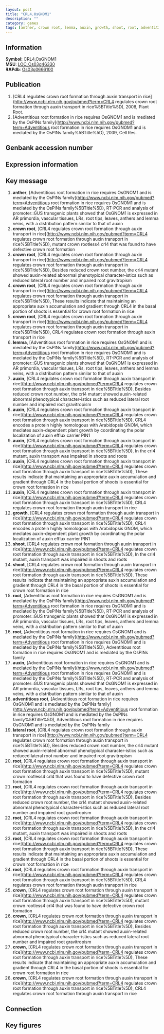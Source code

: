 ```yaml
---
layout: post
title: "CRL4,OsGNOM1"
description: ""
category: genes
tags: [anther, crown root, lemma, auxin, growth, shoot, root, adventitious root, lateral root, crown, Gene]
---
```


## Information
__Symbol__: CRL4,OsGNOM1  
__MSU__: [LOC_Os03g46330](http://rice.plantbiology.msu.edu/cgi-bin/ORF_infopage.cgi?orf=LOC_Os03g46330)  
__RAPdb__: [Os03g0666100](http://rapdb.dna.affrc.go.jp/viewer/gbrowse_details/irgsp1?name=Os03g0666100)  

## Publication
1. [CRL4 regulates crown root formation through auxin transport in rice](http://www.ncbi.nlm.nih.gov/pubmed?term=CRL4 regulates crown root formation through auxin transport in rice%5BTitle%5D), 2008, Plant Root.
2. [Adventitious root formation in rice requires OsGNOM1 and is mediated by the OsPINs family](http://www.ncbi.nlm.nih.gov/pubmed?term=Adventitious root formation in rice requires OsGNOM1 and is mediated by the OsPINs family%5BTitle%5D), 2009, Cell Res.

## Genbank accession number

## Expression information

## Key message
1. __anther__, [Adventitious root formation in rice requires OsGNOM1 and is mediated by the OsPINs family](http://www.ncbi.nlm.nih.gov/pubmed?term=Adventitious root formation in rice requires OsGNOM1 and is mediated by the OsPINs family%5BTitle%5D),  RT-PCR and analysis of promoter::GUS transgenic plants showed that OsGNOM1 is expressed in AR primordia, vascular tissues, LRs, root tips, leaves, anthers and lemma veins, with a distribution pattern similar to that of auxin
2. __crown root__, [CRL4 regulates crown root formation through auxin transport in rice](http://www.ncbi.nlm.nih.gov/pubmed?term=CRL4 regulates crown root formation through auxin transport in rice%5BTitle%5D),  mutant crown rootless4 crl4 that was found to have defective crown root formation
3. __crown root__, [CRL4 regulates crown root formation through auxin transport in rice](http://www.ncbi.nlm.nih.gov/pubmed?term=CRL4 regulates crown root formation through auxin transport in rice%5BTitle%5D),  Besides reduced crown root number, the crl4 mutant showed auxin-related abnormal phenotypical character-istics such as reduced lateral root number and impaired root gravitropism
4. __crown root__, [CRL4 regulates crown root formation through auxin transport in rice](http://www.ncbi.nlm.nih.gov/pubmed?term=CRL4 regulates crown root formation through auxin transport in rice%5BTitle%5D),  These results indicate that maintaining an appropriate auxin accumulation and gradient through CRL4 in the basal portion of shoots is essential for crown root formation in rice
5. __crown root__, [CRL4 regulates crown root formation through auxin transport in rice](http://www.ncbi.nlm.nih.gov/pubmed?term=CRL4 regulates crown root formation through auxin transport in rice%5BTitle%5D), CRL4 regulates crown root formation through auxin transport in rice
6. __lemma__, [Adventitious root formation in rice requires OsGNOM1 and is mediated by the OsPINs family](http://www.ncbi.nlm.nih.gov/pubmed?term=Adventitious root formation in rice requires OsGNOM1 and is mediated by the OsPINs family%5BTitle%5D),  RT-PCR and analysis of promoter::GUS transgenic plants showed that OsGNOM1 is expressed in AR primordia, vascular tissues, LRs, root tips, leaves, anthers and lemma veins, with a distribution pattern similar to that of auxin
7. __auxin__, [CRL4 regulates crown root formation through auxin transport in rice](http://www.ncbi.nlm.nih.gov/pubmed?term=CRL4 regulates crown root formation through auxin transport in rice%5BTitle%5D),  Besides reduced crown root number, the crl4 mutant showed auxin-related abnormal phenotypical character-istics such as reduced lateral root number and impaired root gravitropism
8. __auxin__, [CRL4 regulates crown root formation through auxin transport in rice](http://www.ncbi.nlm.nih.gov/pubmed?term=CRL4 regulates crown root formation through auxin transport in rice%5BTitle%5D),  CRL4 encodes a protein highly homologous with Arabidopsis GNOM, which mediates auxin-dependent plant growth by coordinating the polar localization of auxin efflux carrier PIN1
9. __auxin__, [CRL4 regulates crown root formation through auxin transport in rice](http://www.ncbi.nlm.nih.gov/pubmed?term=CRL4 regulates crown root formation through auxin transport in rice%5BTitle%5D),  In the crl4 mutant, auxin transport was impaired in shoots and roots
10. __auxin__, [CRL4 regulates crown root formation through auxin transport in rice](http://www.ncbi.nlm.nih.gov/pubmed?term=CRL4 regulates crown root formation through auxin transport in rice%5BTitle%5D),  These results indicate that maintaining an appropriate auxin accumulation and gradient through CRL4 in the basal portion of shoots is essential for crown root formation in rice
11. __auxin__, [CRL4 regulates crown root formation through auxin transport in rice](http://www.ncbi.nlm.nih.gov/pubmed?term=CRL4 regulates crown root formation through auxin transport in rice%5BTitle%5D), CRL4 regulates crown root formation through auxin transport in rice
12. __growth__, [CRL4 regulates crown root formation through auxin transport in rice](http://www.ncbi.nlm.nih.gov/pubmed?term=CRL4 regulates crown root formation through auxin transport in rice%5BTitle%5D),  CRL4 encodes a protein highly homologous with Arabidopsis GNOM, which mediates auxin-dependent plant growth by coordinating the polar localization of auxin efflux carrier PIN1
13. __shoot__, [CRL4 regulates crown root formation through auxin transport in rice](http://www.ncbi.nlm.nih.gov/pubmed?term=CRL4 regulates crown root formation through auxin transport in rice%5BTitle%5D),  In the crl4 mutant, auxin transport was impaired in shoots and roots
14. __shoot__, [CRL4 regulates crown root formation through auxin transport in rice](http://www.ncbi.nlm.nih.gov/pubmed?term=CRL4 regulates crown root formation through auxin transport in rice%5BTitle%5D),  These results indicate that maintaining an appropriate auxin accumulation and gradient through CRL4 in the basal portion of shoots is essential for crown root formation in rice
15. __root__, [Adventitious root formation in rice requires OsGNOM1 and is mediated by the OsPINs family](http://www.ncbi.nlm.nih.gov/pubmed?term=Adventitious root formation in rice requires OsGNOM1 and is mediated by the OsPINs family%5BTitle%5D),  RT-PCR and analysis of promoter::GUS transgenic plants showed that OsGNOM1 is expressed in AR primordia, vascular tissues, LRs, root tips, leaves, anthers and lemma veins, with a distribution pattern similar to that of auxin
16. __root__, [Adventitious root formation in rice requires OsGNOM1 and is mediated by the OsPINs family](http://www.ncbi.nlm.nih.gov/pubmed?term=Adventitious root formation in rice requires OsGNOM1 and is mediated by the OsPINs family%5BTitle%5D), Adventitious root formation in rice requires OsGNOM1 and is mediated by the OsPINs family
17. __auxin__, [Adventitious root formation in rice requires OsGNOM1 and is mediated by the OsPINs family](http://www.ncbi.nlm.nih.gov/pubmed?term=Adventitious root formation in rice requires OsGNOM1 and is mediated by the OsPINs family%5BTitle%5D),  RT-PCR and analysis of promoter::GUS transgenic plants showed that OsGNOM1 is expressed in AR primordia, vascular tissues, LRs, root tips, leaves, anthers and lemma veins, with a distribution pattern similar to that of auxin
18. __adventitious root__, [Adventitious root formation in rice requires OsGNOM1 and is mediated by the OsPINs family](http://www.ncbi.nlm.nih.gov/pubmed?term=Adventitious root formation in rice requires OsGNOM1 and is mediated by the OsPINs family%5BTitle%5D), Adventitious root formation in rice requires OsGNOM1 and is mediated by the OsPINs family
19. __lateral root__, [CRL4 regulates crown root formation through auxin transport in rice](http://www.ncbi.nlm.nih.gov/pubmed?term=CRL4 regulates crown root formation through auxin transport in rice%5BTitle%5D),  Besides reduced crown root number, the crl4 mutant showed auxin-related abnormal phenotypical character-istics such as reduced lateral root number and impaired root gravitropism
20. __root__, [CRL4 regulates crown root formation through auxin transport in rice](http://www.ncbi.nlm.nih.gov/pubmed?term=CRL4 regulates crown root formation through auxin transport in rice%5BTitle%5D),  mutant crown rootless4 crl4 that was found to have defective crown root formation
21. __root__, [CRL4 regulates crown root formation through auxin transport in rice](http://www.ncbi.nlm.nih.gov/pubmed?term=CRL4 regulates crown root formation through auxin transport in rice%5BTitle%5D),  Besides reduced crown root number, the crl4 mutant showed auxin-related abnormal phenotypical character-istics such as reduced lateral root number and impaired root gravitropism
22. __root__, [CRL4 regulates crown root formation through auxin transport in rice](http://www.ncbi.nlm.nih.gov/pubmed?term=CRL4 regulates crown root formation through auxin transport in rice%5BTitle%5D),  In the crl4 mutant, auxin transport was impaired in shoots and roots
23. __root__, [CRL4 regulates crown root formation through auxin transport in rice](http://www.ncbi.nlm.nih.gov/pubmed?term=CRL4 regulates crown root formation through auxin transport in rice%5BTitle%5D),  These results indicate that maintaining an appropriate auxin accumulation and gradient through CRL4 in the basal portion of shoots is essential for crown root formation in rice
24. __root__, [CRL4 regulates crown root formation through auxin transport in rice](http://www.ncbi.nlm.nih.gov/pubmed?term=CRL4 regulates crown root formation through auxin transport in rice%5BTitle%5D), CRL4 regulates crown root formation through auxin transport in rice
25. __crown__, [CRL4 regulates crown root formation through auxin transport in rice](http://www.ncbi.nlm.nih.gov/pubmed?term=CRL4 regulates crown root formation through auxin transport in rice%5BTitle%5D),  mutant crown rootless4 crl4 that was found to have defective crown root formation
26. __crown__, [CRL4 regulates crown root formation through auxin transport in rice](http://www.ncbi.nlm.nih.gov/pubmed?term=CRL4 regulates crown root formation through auxin transport in rice%5BTitle%5D),  Besides reduced crown root number, the crl4 mutant showed auxin-related abnormal phenotypical character-istics such as reduced lateral root number and impaired root gravitropism
27. __crown__, [CRL4 regulates crown root formation through auxin transport in rice](http://www.ncbi.nlm.nih.gov/pubmed?term=CRL4 regulates crown root formation through auxin transport in rice%5BTitle%5D),  These results indicate that maintaining an appropriate auxin accumulation and gradient through CRL4 in the basal portion of shoots is essential for crown root formation in rice
28. __crown__, [CRL4 regulates crown root formation through auxin transport in rice](http://www.ncbi.nlm.nih.gov/pubmed?term=CRL4 regulates crown root formation through auxin transport in rice%5BTitle%5D), CRL4 regulates crown root formation through auxin transport in rice

## Connection

## Key figures


